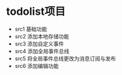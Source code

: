 # todolist项目

- src1 基础功能
- src2 添加本地存储功能
- src3 添加自定义事件
- src4 添加全局事件总线
- src5 将全局事件总线更改为消息订阅与发布
- src6 添加编辑功能